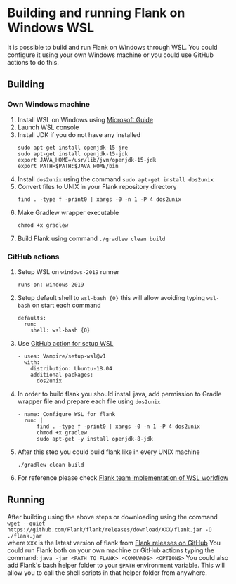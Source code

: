 # Building and running Flank on Windows WSL

It is possible to build and run Flank on Windows through WSL.
You could configure it using your own Windows machine or you could use GitHub actions to do this.

## Building

### Own Windows machine

1. Install WSL on Windows using [Microsoft Guide](https://docs.microsoft.com/en-us/windows/wsl/install-win10)
1. Launch WSL console
1. Install JDK if you do not have any installed
   ```
   sudo apt-get install openjdk-15-jre
   sudo apt-get install openjdk-15-jdk
   export JAVA_HOME=/usr/lib/jvm/openjdk-15-jdk
   export PATH=$PATH:$JAVA_HOME/bin
   ```
1. Install `dos2unix` using the command `sudo apt-get install dos2unix`
1. Convert files to UNIX in your Flank repository directory
   ```
   find . -type f -print0 | xargs -0 -n 1 -P 4 dos2unix
   ```
1. Make Gradlew wrapper executable
   ```
   chmod +x gradlew
   ```
1. Build Flank using command `./gradlew clean build`


### GitHub actions

1. Setup WSL on `windows-2019` runner 
    ```
    runs-on: windows-2019
    ```
1. Setup default shell to `wsl-bash {0}` this will allow avoiding typing `wsl-bash` on start each command
    ```
    defaults:
      run:
        shell: wsl-bash {0}
    ```
1. Use [GitHub action for setup WSL](https://github.com/marketplace/actions/setup-wsl)
    ```
    - uses: Vampire/setup-wsl@v1
      with:
        distribution: Ubuntu-18.04
        additional-packages:
          dos2unix
    ```
1. In order to build flank you should install java, add permission to Gradle wrapper file and prepare each file using `dos2unix`
    ```
    - name: Configure WSL for flank
      run: |
          find . -type f -print0 | xargs -0 -n 1 -P 4 dos2unix
          chmod +x gradlew
          sudo apt-get -y install openjdk-8-jdk
    ```
1. After this step you could build flank like in every UNIX machine
    ```
    ./gradlew clean build
    ```
1. For reference please check [Flank team implementation of WSL workflow](https://github.com/Flank/flank/tree/master/.github/workflows/wsl-workflow.yml)

## Running

After building using the above steps or downloading using the command   
`wget --quiet https://github.com/Flank/flank/releases/download/XXX/flank.jar -O ./flank.jar`  
where `XXX` is the latest version of flank from [Flank releases on GitHub](https://github.com/Flank/flank/releases)
You could run Flank both on your own machine or GitHub actions typing the command:
`java -jar <PATH TO FLANK> <COMMANDS> <OPTIONS>`
You could also add Flank's bash helper folder to your `$PATH` environment variable. This will allow you to call the shell scripts in that helper folder from anywhere.
